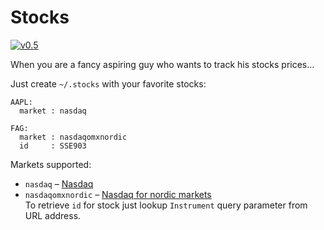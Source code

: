Stocks
======
[![v0.5](https://img.shields.io/badge/download-v0.5-brightgreen.svg)](https://github.com/arbitrary-dev/stocks/releases/download/v0.5/stocks-0.5.zip)

When you are a fancy aspiring guy who wants to track his stocks prices…

Just create `~/.stocks` with your favorite stocks:
```
AAPL:
  market : nasdaq

FAG:
  market : nasdaqomxnordic
  id     : SSE903
```

Markets supported:
- `nasdaq` – [Nasdaq](https://www.nasdaq.com)
- `nasdaqomxnordic` – [Nasdaq for nordic markets](http://www.nasdaqomxnordic.com)  
  To retrieve `id` for stock just lookup `Instrument` query parameter from URL
  address.
